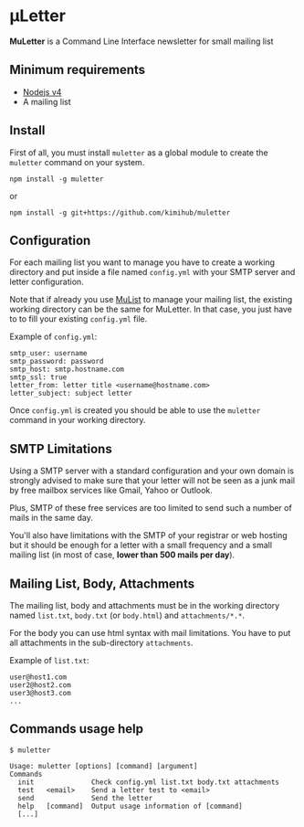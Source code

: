 # µLetter
**MuLetter** is a Command Line Interface newsletter for small mailing list

## Minimum requirements

- [Nodejs v4](https://nodejs.org)
- A mailing list

## Install

First of all, you must install `muletter` as a global module to create the `muletter` command on your system.

    npm install -g muletter

or

    npm install -g git+https://github.com/kimihub/muletter


## Configuration

For each mailing list you want to manage you have to create a working directory and put inside a file named `config.yml` with your SMTP server and letter configuration.

Note that if already you use [MuList](https://github.com/kimihub/mulist) to manage your mailing list, the existing working directory can be the same for MuLetter. In that case, you just have to to fill your existing `config.yml` file.

Example of `config.yml`:

    smtp_user: username
    smtp_password: password
    smtp_host: smtp.hostname.com
    smtp_ssl: true
    letter_from: letter title <username@hostname.com>
    letter_subject: subject letter


Once `config.yml` is created you should be able to use the `muletter` command in your working directory.

## SMTP Limitations

Using a SMTP server with a standard configuration and your own domain is strongly advised to make sure that your letter will not be seen as a junk mail by free mailbox services like Gmail, Yahoo or Outlook. 

Plus, SMTP of these free services are too limited to send such a number of mails in the same day. 

You'll also have limitations with the SMTP of your registrar or web hosting but it should be enough for a letter with a small frequency and a small mailing list (in most of case, **lower than 500 mails per day**).

## Mailing List, Body, Attachments

The mailing list, body and attachments must be in the working directory named `list.txt`, `body.txt` (or `body.html`) and `attachments/*.*`.

For the body you can use html syntax with mail limitations. You have to put all attachments in the sub-directory `attachments`.

Example of `list.txt`:

    user@host1.com
    user2@host2.com
    user3@host3.com
    ...

## Commands usage help

    $ muletter

    Usage: muletter [options] [command] [argument]
    Commands 
      init              Check config.yml list.txt body.txt attachments
      test   <email>    Send a letter test to <email>
      send              Send the letter
      help   [command]  Output usage information of [command]
      [...]

